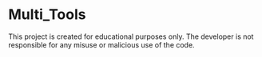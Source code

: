 # Multi_Tools
This project is created for educational purposes only. The developer is not responsible for any misuse or malicious use of the code.
